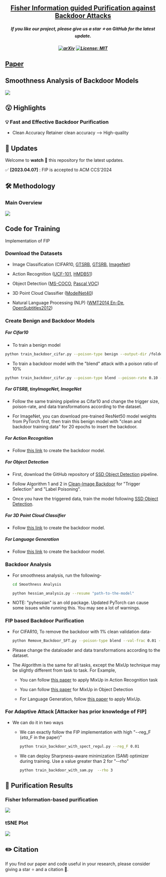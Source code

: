 
<h2 align="center"> <a href="https://github.com/nazmul-karim170/FIP-Fisher-Backdoor-Removal">Fisher Information guided Purification against Backdoor Attacks</a></h2>
<h5 align="center"> If you like our project, please give us a star ⭐ on GitHub for the latest update.  </h2>

<h5 align="center">

[![arXiv](https://img.shields.io/badge/Arxiv-2312.09313-b31b1b.svg?logo=arXiv)](https://arxiv.org/pdf/2107.01330.pdf)
[![License: MIT](https://img.shields.io/badge/License-MIT-yellow.svg)](https://github.com/nazmul-karim170/FIP-Fisher-Backdoor-Removal/blob/main/LICENSE) 


</h5>

## [Paper](https://arxiv.org/pdf/2107.01330.pdf) 

## Smoothness Analysis of Backdoor Models
<img src="assets/fip_analysis.png"/>

## 😮 Highlights


### 💡 Fast and Effective Backdoor Purification 
- Clean Accuracy Retainer clean accuracy --> High-quality



## 🚩 **Updates**

Welcome to **watch** 👀 this repository for the latest updates.

✅ **[2023.04.07]** : FIP is accepted to ACM CCS'2024



## 🛠️ Methodology

### Main Overview

<img src="assets/fip_summary.png"/>

## Code for Training
Implementation of FIP 


### Download the Datasets
* Image Classification (CIFAR10, <a href="https://kaggle.com/datasets/meowmeowmeowmeowmeow/gtsrb-german-traffic-sign/data">GTSRB</a>, <a href="https://www.kaggle.com/datasets/nikhilshingadiya/tinyimagenet200">GTSRB</a>, <a href="https://www.kaggle.com/c/imagenet-object-localization-challenge/data">ImageNet</a>)

* Action Recognition (<a href="https://www.kaggle.com/datasets/pevogam/ucf101">UCF-101</a>, <a href="https://www.kaggle.com/datasets/easonlll/hmdb51">HMDB51</a>)

* Object Detection (<a href="https://www.kaggle.com/datasets/sabahesaraki/2017-2017">MS-COCO</a>, <a href="https://www.kaggle.com/datasets/gopalbhattrai/pascal-voc-2012-dataset">Pascal VOC</a>)
  
* 3D Point Cloud Classifier (<a href="https://www.kaggle.com/datasets/balraj98/modelnet40-princeton-3d-object-dataset">ModelNet40</a>)

* Natural Language Processing (NLP) (<a href="https://www.kaggle.com/datasets/mohamedlotfy50/wmt-2014-english-german">WMT2014 En-De</a>, <a href="https://opus.nlpl.eu/OpenSubtitles/corpus/version/OpenSubtitles">OpenSubtitles2012</a>)


### Create Benign and Backdoor Models 

##### For Cifar10

* To train a benign model

```bash
python train_backdoor_cifar.py --poison-type benign --output-dir /folder/to/save --gpuid 0 
```

* To train a backdoor model with the "blend" attack with a poison ratio of 10%

```bash
python train_backdoor_cifar.py --poison-type blend --poison-rate 0.10 --output-dir /folder/to/save --gpuid 0 
```

##### For GTSRB, tinyImageNet, ImageNet

* Follow the same training pipeline as Cifar10 and change the trigger size, poison-rate, and data transformations according to the dataset.
  
* For ImageNet, you can download pre-trained ResNet50 model weights from PyTorch first, then train this benign model with "clean and backdoor training data" for 20 epochs to insert the backdoor.

##### For Action Recognition

* Follow <a href="https://github.com/ShihaoZhaoZSH/Video-Backdoor-Attack">this link</a> to create the backdoor model.
  
##### For Object Detection 

* First, download the GitHub repository of <a href="https://github.com/sgrvinod/a-PyTorch-Tutorial-to-Object-Detection">SSD Object Detection</a> pipeline.

* Follow Algorithm 1 and 2 in  <a href="https://openreview.net/pdf?id=rFQfjDC9Mt ">Clean-Image Backdoor</a> for "Trigger Selection" and "Label Poisoning".

* Once you have the triggered data, train the model following <a href="https://github.com/sgrvinod/a-PyTorch-Tutorial-to-Object-Detection">SSD Object Detection</a>.

##### For 3D Point Cloud Classifier

* Follow <a href="https://github.com/zhenxianglance/PCBA">this link</a> to create the backdoor model.

##### For Language Generation

* Follow <a href="https://github.com/ShannonAI/backdoor_nlg">this link</a> to create the backdoor model.


### Backdoor Analysis

* For smoothness analysis, run the following-
	```bash
	cd Smoothness Analysis
	```

	```bash
	python hessian_analysis.py --resume "path-to-the-model"
	```
 
* NOTE: "pyhessian" is an old package. Updated PyTorch can cause some issues while running this. You may see a lot of warnings. 

### FIP based Backdoor Purification 

* For CIFAR10, To remove the backdoor with 1% clean validation data-
  
	```bash
	python Remove_Backdoor_SFT.py --poison-type blend --val-frac 0.01 --checkpoint "path/to/backdoor/model" --gpuid 0 
	```

* Please change the dataloader and data transformations according to the dataset.
   
* The Algorithm is the same for all tasks, except the MixUp technique may be slightly different from task to task. For Example,
  
	* You can follow <a href="https://arxiv.org/abs/2012.03457">this paper</a> to apply MixUp in Action Recognition task
   
  	* You can follow <a href="https://arxiv.org/html/2303.10343v2">this paper</a> for MixUp in Object Detection

  	* For Language Generation, follow <a href="https://aclanthology.org/2020.coling-main.305/">this paper</a> to apply MixUp.


### For Adaptive Attack [Attacker has prior knowledge of FIP]

* We can do it in two ways

 	* We can exactly follow the FIP implementation with high "--reg_F ($eta$_F in the paper)"
    
	   	```bash
		python train_backdoor_with_spect_regul.py --reg_F 0.01 
		```
  
 	* We can deploy Sharpness-aware minimization (SAM) optimizer during training. Use a value greater than 2 for "--rho"
    
	   	```bash
		python train_backdoor_with_sam.py  --rho 3
		```
 
## 🚀 Purification Results





### Fisher Information-based purification

<img src="assets/fip_purification_and_runtime.png"/>

### tSNE Plot

<img src="assets/fip_tsne_plot.png"/>

## ✏️ Citation
If you find our paper and code useful in your research, please consider giving a star :star: and a citation :pencil:.

```BibTeX
```
<!---->









	


